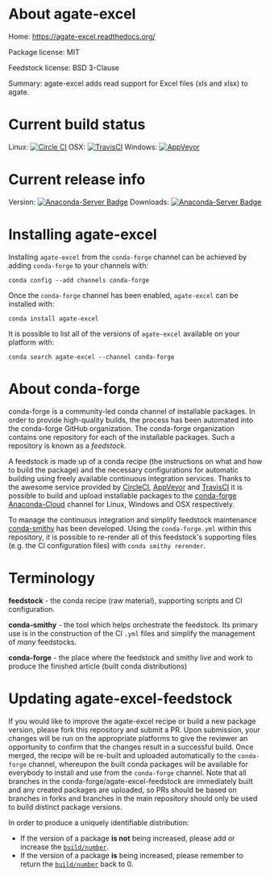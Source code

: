 About agate-excel
=================

Home: https://agate-excel.readthedocs.org/

Package license: MIT

Feedstock license: BSD 3-Clause

Summary: agate-excel adds read support for Excel files (xls and xlsx) to agate.



Current build status
====================

Linux: [![Circle CI](https://circleci.com/gh/conda-forge/agate-excel-feedstock.svg?style=shield)](https://circleci.com/gh/conda-forge/agate-excel-feedstock)
OSX: [![TravisCI](https://travis-ci.org/conda-forge/agate-excel-feedstock.svg?branch=master)](https://travis-ci.org/conda-forge/agate-excel-feedstock)
Windows: [![AppVeyor](https://ci.appveyor.com/api/projects/status/github/conda-forge/agate-excel-feedstock?svg=True)](https://ci.appveyor.com/project/conda-forge/agate-excel-feedstock/branch/master)

Current release info
====================
Version: [![Anaconda-Server Badge](https://anaconda.org/conda-forge/agate-excel/badges/version.svg)](https://anaconda.org/conda-forge/agate-excel)
Downloads: [![Anaconda-Server Badge](https://anaconda.org/conda-forge/agate-excel/badges/downloads.svg)](https://anaconda.org/conda-forge/agate-excel)

Installing agate-excel
======================

Installing `agate-excel` from the `conda-forge` channel can be achieved by adding `conda-forge` to your channels with:

```
conda config --add channels conda-forge
```

Once the `conda-forge` channel has been enabled, `agate-excel` can be installed with:

```
conda install agate-excel
```

It is possible to list all of the versions of `agate-excel` available on your platform with:

```
conda search agate-excel --channel conda-forge
```


About conda-forge
=================

conda-forge is a community-led conda channel of installable packages.
In order to provide high-quality builds, the process has been automated into the
conda-forge GitHub organization. The conda-forge organization contains one repository
for each of the installable packages. Such a repository is known as a *feedstock*.

A feedstock is made up of a conda recipe (the instructions on what and how to build
the package) and the necessary configurations for automatic building using freely
available continuous integration services. Thanks to the awesome service provided by
[CircleCI](https://circleci.com/), [AppVeyor](http://www.appveyor.com/)
and [TravisCI](https://travis-ci.org/) it is possible to build and upload installable
packages to the [conda-forge](https://anaconda.org/conda-forge)
[Anaconda-Cloud](http://docs.anaconda.org/) channel for Linux, Windows and OSX respectively.

To manage the continuous integration and simplify feedstock maintenance
[conda-smithy](http://github.com/conda-forge/conda-smithy) has been developed.
Using the ``conda-forge.yml`` within this repository, it is possible to re-render all of
this feedstock's supporting files (e.g. the CI configuration files) with ``conda smithy rerender``.


Terminology
===========

**feedstock** - the conda recipe (raw material), supporting scripts and CI configuration.

**conda-smithy** - the tool which helps orchestrate the feedstock.
                   Its primary use is in the construction of the CI ``.yml`` files
                   and simplify the management of *many* feedstocks.

**conda-forge** - the place where the feedstock and smithy live and work to
                  produce the finished article (built conda distributions)


Updating agate-excel-feedstock
==============================

If you would like to improve the agate-excel recipe or build a new
package version, please fork this repository and submit a PR. Upon submission,
your changes will be run on the appropriate platforms to give the reviewer an
opportunity to confirm that the changes result in a successful build. Once
merged, the recipe will be re-built and uploaded automatically to the
`conda-forge` channel, whereupon the built conda packages will be available for
everybody to install and use from the `conda-forge` channel.
Note that all branches in the conda-forge/agate-excel-feedstock are
immediately built and any created packages are uploaded, so PRs should be based
on branches in forks and branches in the main repository should only be used to
build distinct package versions.

In order to produce a uniquely identifiable distribution:
 * If the version of a package **is not** being increased, please add or increase
   the [``build/number``](http://conda.pydata.org/docs/building/meta-yaml.html#build-number-and-string).
 * If the version of a package **is** being increased, please remember to return
   the [``build/number``](http://conda.pydata.org/docs/building/meta-yaml.html#build-number-and-string)
   back to 0.
